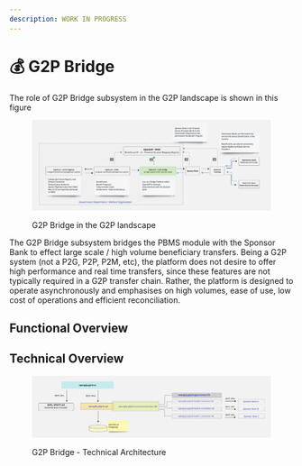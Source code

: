 ```yaml
---
description: WORK IN PROGRESS
---
```


# 💰 G2P Bridge

The role of G2P Bridge subsystem in the G2P landscape is shown in this figure

<figure><img src="../.gitbook/assets/Gitbook-G2PB-Landscape.jpg" alt=""><figcaption><p>G2P Bridge in the G2P landscape</p></figcaption></figure>

The G2P Bridge subsystem bridges the PBMS module with the Sponsor Bank to effect large scale / high volume beneficiary transfers. Being a G2P system (not a P2G, P2P, P2M, etc), the platform does not desire to offer high performance and real time transfers, since these features are not typically required in a G2P transfer chain. Rather, the platform is designed to operate asynchronously and emphasises on high volumes, ease of use, low cost of operations and efficient reconciliation.

## Functional Overview

## Technical Overview

<figure><img src="../.gitbook/assets/Gitbook-G2PB-Tech-Architecture.jpg" alt=""><figcaption><p>G2P Bridge - Technical Architecture</p></figcaption></figure>

